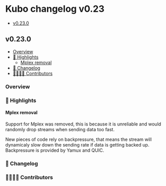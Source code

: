 # Kubo changelog v0.23

- [v0.23.0](#v0230)

## v0.23.0

- [Overview](#overview)
- [🔦 Highlights](#-highlights)
  - [Mplex removal](#mplex-removal)
- [📝 Changelog](#-changelog)
- [👨‍👩‍👧‍👦 Contributors](#-contributors)

### Overview

### 🔦 Highlights

#### Mplex removal

Support for Mplex was removed, this is because it is unreliable and would
randomly drop streams when sending data too fast.

New pieces of code rely on backpressure, that means the stream will dynamicaly
slow down the sending rate if data is getting backed up.
Backpressure is provided by Yamux and QUIC.

### 📝 Changelog

### 👨‍👩‍👧‍👦 Contributors
